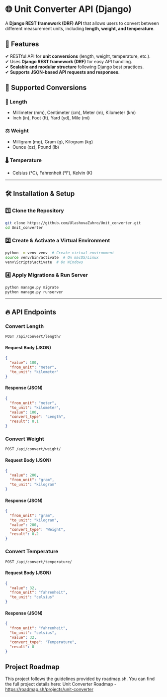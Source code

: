 # 🌐 Unit Converter API (Django)

A **Django REST framework (DRF) API** that allows users to convert between different measurement units, including **length, weight, and temperature**.

## 🚀 Features
✔ RESTful API for **unit conversions** (length, weight, temperature, etc.).  
✔ Uses **Django REST framework (DRF)** for easy API handling.  
✔ **Scalable and modular structure** following Django best practices.  
✔ **Supports JSON-based API requests and responses.**   

## 📌 Supported Conversions
### 📏 Length
- Millimeter (mm), Centimeter (cm), Meter (m), Kilometer (km)  
- Inch (in), Foot (ft), Yard (yd), Mile (mi)  

### ⚖ Weight
- Milligram (mg), Gram (g), Kilogram (kg)  
- Ounce (oz), Pound (lb)  

### 🌡 Temperature
- Celsius (°C), Fahrenheit (°F), Kelvin (K)  

---

## 🛠 Installation & Setup
### 1️⃣ Clone the Repository
```sh
git clone https://github.com/UlashovaZahro/Unit_converter.git
cd Unit_converter
```

### 2️⃣ Create & Activate a Virtual Environment
```sh
python -m venv venv  # Create virtual environment
source venv/bin/activate  # On macOS/Linux
venv\Scripts\activate  # On Windows
```

### 4️⃣ Apply Migrations & Run Server
```sh
python manage.py migrate
python manage.py runserver
```

---

## 🔥 API Endpoints
### Convert Length
```http
POST /api/convert/length/
```
#### Request Body (JSON)
```json
{
  "value": 100,
  "from_unit": "meter",
  "to_unit": "kilometer"
}
```
#### Response (JSON)
```json
{
  "from_unit": "meter",
  "to_unit": "kilometer",
  "value": 100,
  "convert_type": "Length",
  "result": 0.1
}
```

### Convert Weight
```http
POST /api/convert/weight/
```
#### Request Body (JSON)
```json
{
  "value": 200,
  "from_unit": "gram",
  "to_unit": "kilogram"
}
```
#### Response (JSON)
```json
{
  "from_unit": "gram",
  "to_unit": "kilogram",
  "value": 200,
  "convert_type": "Weight",
  "result": 0.2
}
```

### Convert Temperature
```http
POST /api/convert/temperature/
```
#### Request Body (JSON)
```json
{
  "value": 32,
  "from_unit": "fahrenheit",
  "to_unit": "celsius"
}
```
#### Response (JSON)
```json
{
  "from_unit": "fahrenheit",
  "to_unit": "celsius",
  "value": 32,
  "convert_type": "Temperature",
  "result": 0
}
```

## Project Roadmap

This project follows the guidelines provided by roadmap.sh. You can find the full project details here:
Unit Converter Roadmap - https://roadmap.sh/projects/unit-converter


